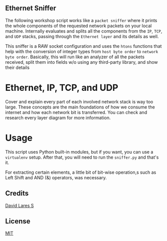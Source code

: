 ## Ethernet Sniffer

The following workshop script works like a `packet sniffer` where it prints the whole components of the requested network packets on your local machine. Internally evaluates and splits all the components from the `IP`, `TCP`, and `UDP` stacks, passing through the `Ethernet layer` and its details as well.

This sniffer is a RAW socket configuration and uses the `htons` functions that help with the conversion of integer types from `host byte order` to `network byte order`. Basically, this will run like an analyzer of all the packets received, split them into fields w/o using any third-party library, and show their details

# Ethernet, IP, TCP, and UDP

Cover and explain every part of each involved network stack is way too large. These concepts are the main foundations of how we consume the internet and how each network bit is transferred. You can check and research every layer diagram for more information.

# Usage

This script uses Python built-in modules, but if you want, you can use a `virtualenv` setup. After that, you will need to run the `sniffer.py` and that's it.

For extracting certain elements, a little bit of bit-wise operation,s such as Left Shift and AND (&) operators, was necessary.

## Credits
[David Lares S](https://davidlares.com)

## License
[MIT](https://opensource.org/licenses/MIT)
